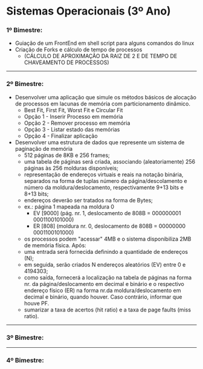 # Sistemas Operacionais (3º Ano)

### 1º Bimestre:
* Guiação de um FrontEnd em shell script para alguns comandos do linux
* Criação de Forks e cálculo de tempo de processos
  * (CÁLCULO DE APROXIMAÇÃO DA RAIZ DE 2 E DE TEMPO DE CHAVEAMENTO DE PROCESSOS)

-----

### 2º Bimestre:
* Desenvolver uma aplicação que simule os métodos básicos de alocação de processos em lacunas de memória com particionamento dinâmico.
  * Best Fit, First Fit, Worst Fit e Circular Fit  
  * Opção 1 - Inserir Processo em memória
  * Opção 2 - Remover processo em memória
  * Opção 3 - Listar estado das memórias
  * Opção 4 - Finalizar aplicação
* Desenvolver uma estrutura de dados que represente um sistema de paginação de memória
  - 512 páginas de 8KB e 256 frames;
  - uma tabela de páginas será criada, associando (aleatoriamente) 256 páginas às 256 molduras disponíveis;
  - representação de endereços virtuais e reais na notação binária, separados na forma de tuplas número da página/descolamento e número da moldura/deslocamento, respectivamente 9+13 bits e 8+13 bits;
  - endereços deverão ser tratados na forma de Bytes;
  - ex.: página 1 mapeada na moldura 0
    - EV [9000] (pág. nr. 1, deslocamento de 808B = 000000001 0001100101000)
    - ER [808] (moldura nr. 0, deslocamento de 808B = 00000000 0001100101000)
  - os processos podem "acessar" 4MB e o sistema disponibiliza 2MB de memória física.
Após:
  - uma entrada será fornecida definindo a quantidade de endereços (N);
  - em seguida, serão criados N endereços aleatórios (EV) entre 0 e 4194303;
  - como saída, fornecerá a localização na tabela de páginas na forma nr. da página/deslocamento em decimal e binário e o respectivo endereço físico (ER) na forma nr.da moldura/deslocamento em decimal e binário, quando houver. Caso contrário, informar que houve PF.
  - sumarizar a taxa de acertos (hit ratio) e a taxa de page faults (miss ratio).
  
-----

### 3º Bimestre:

-----

### 4º Bimestre:
